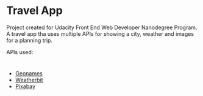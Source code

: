 # Travel App
Project created for Udacity Front End Web Developer Nanodegree Program. A travel app tha uses multiple APIs for showing a city, weather and images for a planning trip.

APIs used:
#
* [Geonames](http://www.geonames.org/export/web-services.html)
* [Weatherbit]()
* [Pixabay]()
